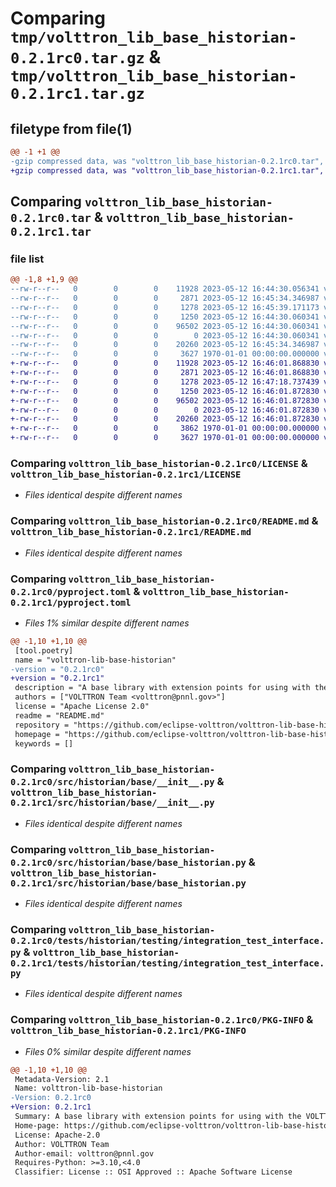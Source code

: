 # Comparing `tmp/volttron_lib_base_historian-0.2.1rc0.tar.gz` & `tmp/volttron_lib_base_historian-0.2.1rc1.tar.gz`

## filetype from file(1)

```diff
@@ -1 +1 @@
-gzip compressed data, was "volttron_lib_base_historian-0.2.1rc0.tar", max compression
+gzip compressed data, was "volttron_lib_base_historian-0.2.1rc1.tar", max compression
```

## Comparing `volttron_lib_base_historian-0.2.1rc0.tar` & `volttron_lib_base_historian-0.2.1rc1.tar`

### file list

```diff
@@ -1,8 +1,9 @@
--rw-r--r--   0        0        0    11928 2023-05-12 16:44:30.056341 volttron_lib_base_historian-0.2.1rc0/LICENSE
--rw-r--r--   0        0        0     2871 2023-05-12 16:45:34.346987 volttron_lib_base_historian-0.2.1rc0/README.md
--rw-r--r--   0        0        0     1278 2023-05-12 16:45:39.171173 volttron_lib_base_historian-0.2.1rc0/pyproject.toml
--rw-r--r--   0        0        0     1250 2023-05-12 16:44:30.060341 volttron_lib_base_historian-0.2.1rc0/src/historian/base/__init__.py
--rw-r--r--   0        0        0    96502 2023-05-12 16:44:30.060341 volttron_lib_base_historian-0.2.1rc0/src/historian/base/base_historian.py
--rw-r--r--   0        0        0        0 2023-05-12 16:44:30.060341 volttron_lib_base_historian-0.2.1rc0/tests/historian/testing/__init__.py
--rw-r--r--   0        0        0    20260 2023-05-12 16:45:34.346987 volttron_lib_base_historian-0.2.1rc0/tests/historian/testing/integration_test_interface.py
--rw-r--r--   0        0        0     3627 1970-01-01 00:00:00.000000 volttron_lib_base_historian-0.2.1rc0/PKG-INFO
+-rw-r--r--   0        0        0    11928 2023-05-12 16:46:01.868830 volttron_lib_base_historian-0.2.1rc1/LICENSE
+-rw-r--r--   0        0        0     2871 2023-05-12 16:46:01.868830 volttron_lib_base_historian-0.2.1rc1/README.md
+-rw-r--r--   0        0        0     1278 2023-05-12 16:47:18.737439 volttron_lib_base_historian-0.2.1rc1/pyproject.toml
+-rw-r--r--   0        0        0     1250 2023-05-12 16:46:01.872830 volttron_lib_base_historian-0.2.1rc1/src/historian/base/__init__.py
+-rw-r--r--   0        0        0    96502 2023-05-12 16:46:01.872830 volttron_lib_base_historian-0.2.1rc1/src/historian/base/base_historian.py
+-rw-r--r--   0        0        0        0 2023-05-12 16:46:01.872830 volttron_lib_base_historian-0.2.1rc1/tests/historian/testing/__init__.py
+-rw-r--r--   0        0        0    20260 2023-05-12 16:46:01.872830 volttron_lib_base_historian-0.2.1rc1/tests/historian/testing/integration_test_interface.py
+-rw-r--r--   0        0        0     3862 1970-01-01 00:00:00.000000 volttron_lib_base_historian-0.2.1rc1/setup.py
+-rw-r--r--   0        0        0     3627 1970-01-01 00:00:00.000000 volttron_lib_base_historian-0.2.1rc1/PKG-INFO
```

### Comparing `volttron_lib_base_historian-0.2.1rc0/LICENSE` & `volttron_lib_base_historian-0.2.1rc1/LICENSE`

 * *Files identical despite different names*

### Comparing `volttron_lib_base_historian-0.2.1rc0/README.md` & `volttron_lib_base_historian-0.2.1rc1/README.md`

 * *Files identical despite different names*

### Comparing `volttron_lib_base_historian-0.2.1rc0/pyproject.toml` & `volttron_lib_base_historian-0.2.1rc1/pyproject.toml`

 * *Files 1% similar despite different names*

```diff
@@ -1,10 +1,10 @@
 [tool.poetry]
 name = "volttron-lib-base-historian"
-version = "0.2.1rc0"
+version = "0.2.1rc1"
 description = "A base library with extension points for using with the VOLTTRON platform."
 authors = ["VOLTTRON Team <volttron@pnnl.gov>"]
 license = "Apache License 2.0"
 readme = "README.md"
 repository = "https://github.com/eclipse-volttron/volttron-lib-base-historian"
 homepage = "https://github.com/eclipse-volttron/volttron-lib-base-historian"
 keywords = []
```

### Comparing `volttron_lib_base_historian-0.2.1rc0/src/historian/base/__init__.py` & `volttron_lib_base_historian-0.2.1rc1/src/historian/base/__init__.py`

 * *Files identical despite different names*

### Comparing `volttron_lib_base_historian-0.2.1rc0/src/historian/base/base_historian.py` & `volttron_lib_base_historian-0.2.1rc1/src/historian/base/base_historian.py`

 * *Files identical despite different names*

### Comparing `volttron_lib_base_historian-0.2.1rc0/tests/historian/testing/integration_test_interface.py` & `volttron_lib_base_historian-0.2.1rc1/tests/historian/testing/integration_test_interface.py`

 * *Files identical despite different names*

### Comparing `volttron_lib_base_historian-0.2.1rc0/PKG-INFO` & `volttron_lib_base_historian-0.2.1rc1/PKG-INFO`

 * *Files 0% similar despite different names*

```diff
@@ -1,10 +1,10 @@
 Metadata-Version: 2.1
 Name: volttron-lib-base-historian
-Version: 0.2.1rc0
+Version: 0.2.1rc1
 Summary: A base library with extension points for using with the VOLTTRON platform.
 Home-page: https://github.com/eclipse-volttron/volttron-lib-base-historian
 License: Apache-2.0
 Author: VOLTTRON Team
 Author-email: volttron@pnnl.gov
 Requires-Python: >=3.10,<4.0
 Classifier: License :: OSI Approved :: Apache Software License
```

